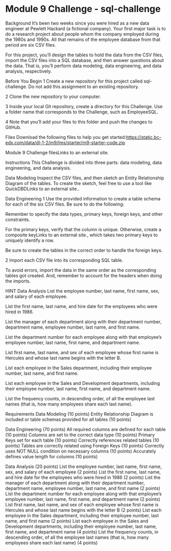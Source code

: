 # Module 9 Challenge - sql-challenge
Background
It’s been two weeks since you were hired as a new data engineer at Pewlett Hackard (a fictional company). Your first major task is to do a research project about people whom the company employed during the 1980s and 1990s. All that remains of the employee database from that period are six CSV files.

For this project, you’ll design the tables to hold the data from the CSV files, import the CSV files into a SQL database, and then answer questions about the data. That is, you’ll perform data modeling, data engineering, and data analysis, respectively.

Before You Begin
1 Create a new repository for this project called sql-challenge. Do not add this assignment to an existing repository.

2 Clone the new repository to your computer.

3 Inside your local Git repository, create a directory for this Challenge. Use a folder name that corresponds to the Challenge, such as EmployeeSQL.

4 Note that you’ll add your files to this folder and push the changes to GitHub.

Files
Download the following files to help you get started:https://static.bc-edx.com/data/dl-1-2/m9/lms/starter/m9-starter-code.zip

Module 9 Challenge filesLinks to an external site.

Instructions
This Challenge is divided into three parts: data modeling, data engineering, and data analysis.

Data Modeling
Inspect the CSV files, and then sketch an Entity Relationship Diagram of the tables. To create the sketch, feel free to use a tool like QuickDBDLinks to an external site..

Data Engineering
1 Use the provided information to create a table schema for each of the six CSV files. Be sure to do the following:

Remember to specify the data types, primary keys, foreign keys, and other constraints.

For the primary keys, verify that the column is unique. Otherwise, create a composite keyLinks to an external site., which takes two primary keys to uniquely identify a row.

Be sure to create the tables in the correct order to handle the foreign keys.

2 Import each CSV file into its corresponding SQL table.

To avoid errors, import the data in the same order as the corresponding tables got created. And, remember to account for the headers when doing the imports.

HINT
Data Analysis
List the employee number, last name, first name, sex, and salary of each employee.

List the first name, last name, and hire date for the employees who were hired in 1986.

List the manager of each department along with their department number, department name, employee number, last name, and first name.

List the department number for each employee along with that employee’s employee number, last name, first name, and department name.

List first name, last name, and sex of each employee whose first name is Hercules and whose last name begins with the letter B.

List each employee in the Sales department, including their employee number, last name, and first name.

List each employee in the Sales and Development departments, including their employee number, last name, first name, and department name.

List the frequency counts, in descending order, of all the employee last names (that is, how many employees share each last name).

Requirements
Data Modeling (10 points)
	Entity Relationship Diagram is included or table schemas provided for all tables (10 points)
	
Data Engineering (70 points)
	All required columns are defined for each table (10 points)
	Columns are set to the correct data type (10 points)
	Primary Keys set for each table (10 points)
	Correctly references related tables (10 points)
	Tables are correctly related using Foreign Keys (10 points)
	Correctly uses NOT NULL condition on necessary columns (10 points)
	Accurately defines value length for columns (10 points)

Data Analysis (20 points)
	List the employee number, last name, first name, sex, and salary of each employee (2 points)
	List the first name, last name, and hire date for the employees who were hired in 1986 (2 points)
	List the manager of each department along with their department number, department name, employee number, last name, and first name (2 points)
	List the department number for each employee along with that employee’s employee number, last name, first name, and department name (2 points)
	List first name, last name, and sex of each employee whose first name is Hercules and whose last name begins with the letter B (2 points)
	List each employee in the Sales department, including their employee number, last name, and first name (2 points)
	List each employee in the Sales and Development departments, including their employee number, last name, first name, and department name (4 	points)
	List the frequency counts, in descending order, of all the employee last names (that is, how many employees share each last name) (4 points)